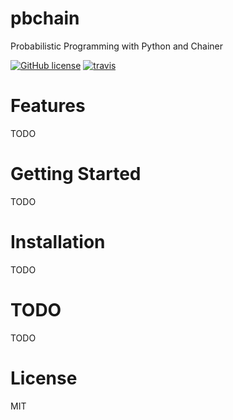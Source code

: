 # pbchain

Probabilistic Programming with Python and Chainer

[![GitHub license](https://img.shields.io/github/license/yukinagae/pbchain.svg)](https://github.com/yukinagae/pbchain)
[![travis](https://travis-ci.org/yukinagae/pbchain.svg?branch=master)](https://travis-ci.org/yukinagae/pbchain)

# Features

TODO

# Getting Started

TODO

# Installation

TODO

# TODO

TODO

# License

MIT

